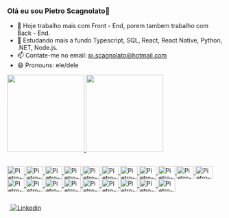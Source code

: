 ### Olá eu sou Pietro Scagnolato👋

- 🔭 Hoje trabalho mais com Front - End, porem tambem trabalho com Back - End.
- 🌱 Estudando mais a fundo Typescript, SQL, React, React Native, Python, .NET, Node.js.
- 📫 Contate-me no email: pi.scagnolato@hotmail.com
- 😄 Pronouns: ele/dele

<div>
  <a href="https://github.com/PietroScagnolato">
    <img height="180em" src="http://github-readme-stats.vercel.app/api?username=PietroScagnolato&show_icons=true&theme=transparent&include_all_commits=true&count_private=true"/>
    <img height="180em" src="http://github-readme-stats.vercel.app/api/top-langs/?username=PietroScagnolato&layout=compact&langs_count=16&theme=transparent"/>
</div>

##

<div>
  <img align="center" alt="Pietro-Bot" height="30" width="40" src="https://cdn.jsdelivr.net/gh/devicons/devicon/icons/bootstrap/bootstrap-original.svg" />
  <img align="center" alt="Pietro-Bot" height="30" width="40" src="https://cdn.jsdelivr.net/gh/devicons/devicon/icons/csharp/csharp-original.svg" />
  <img align="center" alt="Pietro-Bot" height="30" width="40" src="https://cdn.jsdelivr.net/gh/devicons/devicon/icons/css3/css3-plain-wordmark.svg" />
  <img align="center" alt="Pietro-Bot" height="30" width="40" src="https://cdn.jsdelivr.net/gh/devicons/devicon/icons/django/django-plain-wordmark.svg" />
  <img align="center" alt="Pietro-Bot" height="30" width="40" src="https://cdn.jsdelivr.net/gh/devicons/devicon/icons/figma/figma-original.svg" />
  <img align="center" alt="Pietro-Bot" height="30" width="40" src="https://cdn.jsdelivr.net/gh/devicons/devicon/icons/git/git-original-wordmark.svg" />
  <img align="center" alt="Pietro-Bot" height="30" width="40" src="https://cdn.jsdelivr.net/gh/devicons/devicon/icons/github/github-original-wordmark.svg" />
  <img align="center" alt="Pietro-Bot" height="30" width="40" src="https://cdn.jsdelivr.net/gh/devicons/devicon/icons/html5/html5-plain-wordmark.svg" />
  <img align="center" alt="Pietro-Bot" height="30" width="40" src="https://cdn.jsdelivr.net/gh/devicons/devicon/icons/javascript/javascript-original.svg" />
  <img align="center" alt="Pietro-Bot" height="30" width="40" src="https://cdn.jsdelivr.net/gh/devicons/devicon/icons/linux/linux-original.svg" />
  <img align="center" alt="Pietro-Bot" height="30" width="40" src="https://cdn.jsdelivr.net/gh/devicons/devicon/icons/mysql/mysql-original-wordmark.svg" />
  <img align="center" alt="Pietro-Bot" height="30" width="40" src="https://cdn.jsdelivr.net/gh/devicons/devicon/icons/nextjs/nextjs-original-wordmark.svg" />
  <img align="center" alt="Pietro-Bot" height="30" width="40" src="https://cdn.jsdelivr.net/gh/devicons/devicon/icons/nginx/nginx-original.svg" />
  <img align="center" alt="Pietro-Bot" height="30" width="40" src="https://cdn.jsdelivr.net/gh/devicons/devicon/icons/nodejs/nodejs-original-wordmark.svg" />
  <img align="center" alt="Pietro-Bot" height="30" width="40" src="https://cdn.jsdelivr.net/gh/devicons/devicon/icons/pandas/pandas-original-wordmark.svg" />
  <img align="center" alt="Pietro-Bot" height="30" width="40" src="https://cdn.jsdelivr.net/gh/devicons/devicon/icons/python/python-original-wordmark.svg" />
  <img align="center" alt="Pietro-Bot" height="30" width="40" src="https://cdn.jsdelivr.net/gh/devicons/devicon/icons/react/react-original-wordmark.svg" />
  <img align="center" alt="Pietro-Bot" height="30" width="40" src="https://cdn.jsdelivr.net/gh/devicons/devicon/icons/sqlite/sqlite-original-wordmark.svg" />
  <img align="center" alt="Pietro-Bot" height="30" width="40" src="https://cdn.jsdelivr.net/gh/devicons/devicon/icons/typescript/typescript-original.svg" />
  <img align="center" alt="Pietro-Bot" height="30" width="40" src="https://cdn.jsdelivr.net/gh/devicons/devicon/icons/ubuntu/ubuntu-plain-wordmark.svg" />
</div>

##

<div>
  </a>&nbsp;<a href="https://www.linkedin.com/in/pietro-augusto-scagnolato-a79111216/" target="_blank">
<img src="https://img.shields.io/badge/LinkedIn-0077B5?style=for-the-badge&logo=linkedin&logoColor=white" alt="Linkedin">
</div>
